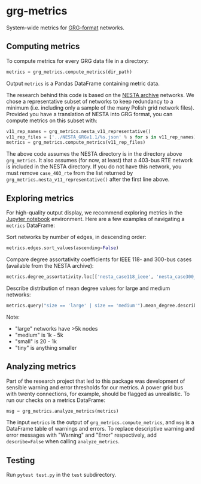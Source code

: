 # grg-metrics
System-wide metrics for [GRG-format][2] networks.

## Computing metrics
To compute metrics for every GRG data file in a directory:

```python
metrics = grg_metrics.compute_metrics(dir_path)
```

Output `metrics` is a Pandas DataFrame containing metric data.

The research behind this code is based on the [NESTA archive][3] networks. We chose a representative subset of networks to keep redundancy to a minimum (i.e. including only a sample of the many Polish grid network files). Provided you have a translation of NESTA into GRG format, you can compute metrics on this subset with:

```python
v11_rep_names = grg_metrics.nesta_v11_representative()
v11_rep_files = ['../NESTA_GRGv1.1/%s.json' % s for s in v11_rep_names]
metrics = grg_metrics.compute_metrics(v11_rep_files)
```

The above code assumes the NESTA directory is in the directory above `grg_metrics`. It also assumes (for now, at least) that a 403-bus RTE network is included in the NESTA directory. If you do not have this network, you must remove `case_403_rte` from the list returned by `grg_metrics.nesta_v11_representative()` after the first line above.

## Exploring metrics
For high-quality output display, we recommend exploring metrics in the [Jupyter notebook][1] environment. Here are a few examples of navigating a `metrics` DataFrame:

Sort networks by number of edges, in descending order:

```python
metrics.edges.sort_values(ascending=False)
```

Compare degree assortativity coefficients for IEEE 118- and 300-bus cases (available from the NESTA archive):

```python
metrics.degree_assortativity.loc[['nesta_case118_ieee', 'nesta_case300_ieee']]
```

Describe distribution of mean degree values for large and medium networks:

```python
metrics.query("size == 'large' | size == 'medium'").mean_degree.describe()
```

Note:
- "large" networks have >5k nodes
- "medium" is 1k - 5k
- "small" is 20 - 1k
- "tiny" is anything smaller

## Analyzing metrics
Part of the research project that led to this package was development of sensible warning and error thresholds for our metrics. A power grid bus with twenty connections, for example, should be flagged as unrealistic. To run our checks on a metrics DataFrame:

```python
msg = grg_metrics.analyze_metrics(metrics)
```

The input `metrics` is the output of `grg_metrics.compute_metrics`, and `msg` is a DataFrame table of warnings and errors. To replace descriptive warning and error messages with "Warning" and "Error" respectively, add `describe=False` when calling `analyze_metrics`.

## Testing
Run `pytest test.py` in the `test` subdirectory.

[1]: http://jupyter.org/
[2]: https://gdg.engin.umich.edu/release-v1-0/
[3]: https://arxiv.org/abs/1411.0359
